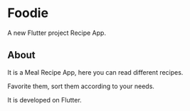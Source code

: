 # Foodie

A new Flutter project Recipe App. 

## About
It is a Meal Recipe App, here you can read different recipes. 

Favorite them, sort them according to your needs. 

It is developed on Flutter.
